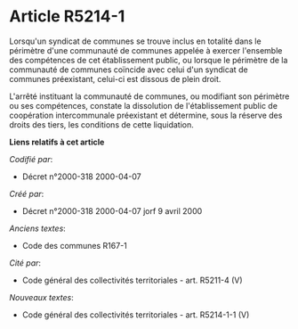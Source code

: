 # Article R5214-1

Lorsqu'un syndicat de communes se trouve inclus en totalité dans le périmètre d'une communauté de communes appelée à exercer
l'ensemble des compétences de cet établissement public, ou lorsque le périmètre de la communauté de communes coïncide avec
celui d'un syndicat de communes préexistant, celui-ci est dissous de plein droit.

L'arrêté instituant la communauté de communes, ou modifiant son périmètre ou ses compétences, constate la dissolution de
l'établissement public de coopération intercommunale préexistant et détermine, sous la réserve des droits des tiers, les
conditions de cette liquidation.

**Liens relatifs à cet article**

_Codifié par_:

  - Décret n°2000-318 2000-04-07

_Créé par_:

  - Décret n°2000-318 2000-04-07 jorf 9 avril 2000

_Anciens textes_:

  - Code des communes R167-1

_Cité par_:

  - Code général des collectivités territoriales - art. R5211-4 (V)

_Nouveaux textes_:

  - Code général des collectivités territoriales - art. R5214-1-1 (V)
